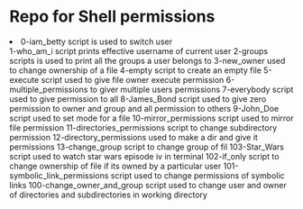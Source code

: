 <h1>Repo for Shell permissions</h1>
<li>0-iam_betty script is used to switch user</li>
1-who_am_i script prints effective username of current user
2-groups scripts is used to print all the groups a user belongs to
3-new_owner used to change ownership of a file
4-empty script to create an empty file
5-execute script used to give file owner execute permission
6-multiple_permissions to giver multiple users permissions
7-everybody script used to give permission to all
8-James_Bond script used to give zero permission to owner and group and all permission to others
9-John_Doe script used to set mode for a file
10-mirror_permissions script used to mirror file permission
11-directories_permissions script to change subdirectory permission
12-directory_permissions used to make a dir and give it permissions
13-change_group script to change group of fil
103-Star_Wars script used to watch star wars episode iv in terminal
102-if_only script to change ownership of file if its owned by a particular user
101-symbolic_link_permissions script used to change permissions of symbolic links
100-change_owner_and_group script used to change user and owner of directories and subdirectories in working directory

